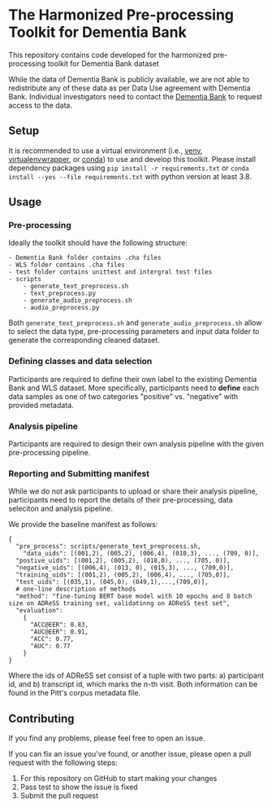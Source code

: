 # The Harmonized Pre-processing Toolkit for Dementia Bank

This repository contains code developed for the harmonized pre-processing toolkit for Dementia Bank dataset

While the data of Dementia Bank is publicly available, we are not able to redistribute any of these data as per Data Use agreement with Dementia Bank. Individual investigators need to contact the [Dementia Bank](https://dementia.talkbank.org/access/) to request access to the data.

## Setup

It is recommended to use a virtual environment (i.e.,  [venv](https://docs.python.org/3/tutorial/venv.html), [virtualenvwrapper](https://virtualenvwrapper.readthedocs.io/en/latest/), or [conda](https://docs.conda.io/en/latest/)) to use and develop this toolkit. Please install dependency packages using ```pip install -r requirements.txt``` or ```conda install --yes --file requirements.txt``` with python version at least 3.8.

## Usage

### Pre-processing

Ideally the toolkit should have the following structure:

```
- Dementia Bank folder contains .cha files
- WLS folder contains .cha files
- test folder contains unittest and intergral test files
- scripts
	- generate_text_preprocess.sh
	- text_preprocess.py
	- generate_audio_preprocess.sh
	- audio_preprocess.py
```

Both `generate_text_preprocess.sh` and `generate_audio_preprocess.sh` allow to select the data type, pre-processing parameters and input data folder to generate the corresponding cleaned dataset.

### Defining classes and data selection

Participants are required to define their own label to the existing Dementia Bank and WLS dataset. More specifically, participants need to **define** each data samples as one of two categories "positive" vs. "negative" with provided metadata.

### Analysis pipeline

Participants are required to design their own analysis pipeline with the given pre-processing pipeline.

### Reporting and Submitting manifest

While we do not ask participants to upload or share their analysis pipeline, participants need to report the details of their pre-processing, data seleciton and analysis pipeline.

We provide the baseline manifest as follows:

```
{
  "pre_process": scripts/generate_text_preprocess.sh,
	"data_uids": [(001,2), (005,2), (006,4), (010,3), ..., (709, 0)],
  "postive_uids": [(001,2), (005,2), (018,0), ..., (705, 0)],
  "negative_uids": [(006,4), (013, 0), (015,3), ..., (709,0)],
  "training_uids": [(001,2), (005,2), (006,4), ..., (705,0)],
  "test_uids": [(035,1), (045,0), (049,1),...,(709,0)],
  # one-line description of methods
  "method": "fine-tuning BERT base model with 10 epochs and 8 batch size on ADReSS training set, validatinng on ADReSS test set",
  "evaluation":
  	{
      "ACC@EER": 0.83,
      "AUC@EER": 0.91,
      "ACC": 0.77,
      "AUC": 0.77
    }
}
```

Where the ids of ADReSS set consist of a tuple with two parts: a) participant id, and b) transcript id, which marks the $n$-th visit. Both information can be found in the Pitt's corpus metadata file.

## Contributing

If you find any problems, please feel free to open an issue.

If you can fix an issue you've found, or another issue, please open a pull request with the following steps:

1. For this repository on GitHub to start making your changes
2. Pass test to show the issue is fixed
3. Submit the pull request
